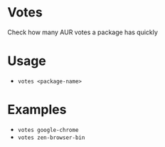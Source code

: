 # Votes
Check how many AUR votes a package has quickly
# Usage
- ```votes <package-name>```
# Examples
- ```votes google-chrome```
- ```votes zen-browser-bin```
